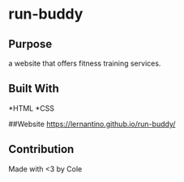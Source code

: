 # run-buddy

## Purpose
a website that offers fitness training services.

## Built With
*HTML
*CSS

##Website
https://lernantino.github.io/run-buddy/

## Contribution
Made with <3 by Cole
